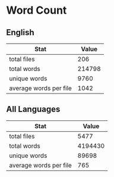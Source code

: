 # Word Count

## English

Stat | Value
---- | -----
total files | 206
total words | 214798
unique words | 9760
average words per file | 1042

## All Languages

Stat | Value
---- | -----
total files | 5477
total words | 4194430
unique words | 89698
average words per file | 765
